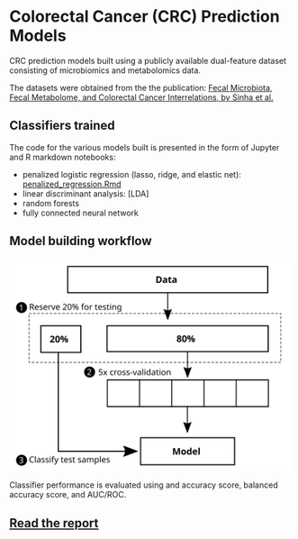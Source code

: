 # Colorectal Cancer (CRC) Prediction Models

CRC prediction models built using a publicly available dual-feature dataset consisting of microbiomics and metabolomics data.

The datasets were obtained from the the publication: [Fecal Microbiota, Fecal Metabolome, and Colorectal Cancer Interrelations, by Sinha et al.](https://journals.plos.org/plosone/article?id=10.1371/journal.pone.0152126)



## Classifiers trained

The code for the various models built is presented in the form of Jupyter and R markdown notebooks:

- penalized logistic regression (lasso, ridge, and elastic net): [penalized_regression.Rmd](penalized_regression.Rmd)
- linear discriminant analysis: [LDA]
- random forests
- fully connected neural network


## Model building workflow

<img src="figures/cv-diagram.svg" width="500">

Classifier performance is evaluated using and accuracy score, balanced accuracy score, and AUC/ROC.

## [Read the report](pdf_reports/analysis-human-gut.pdf)
